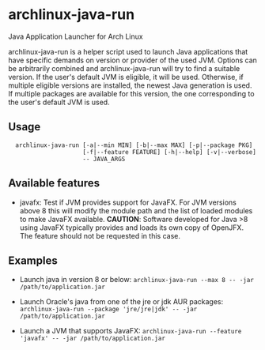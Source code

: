 # archlinux-java-run
Java Application Launcher for Arch Linux

archlinux-java-run is a helper script used to launch Java applications
that have specific demands on version or provider of the used JVM.
Options can be arbitrarily combined and archlinux-java-run will try to
find a suitable version. If the user's default JVM is eligible, it will
be used. Otherwise, if multiple eligible versions are installed, the
newest Java generation is used. If multiple packages are available for
this version, the one corresponding to the user's default JVM is used.

## Usage
```
  archlinux-java-run [-a|--min MIN] [-b|--max MAX] [-p|--package PKG]
                     [-f|--feature FEATURE] [-h|--help] [-v|--verbose]
                     -- JAVA_ARGS
```

## Available features

* javafx: Test if JVM provides support for JavaFX. For JVM versions above 8
  this will modify the module path and the list of loaded modules to make
  JavaFX available. **CAUTION**: Software developed for Java >8 using JavaFX
  typically provides and loads its own copy of OpenJFX. The feature should not
  be requested in this case.

## Examples
* Launch java in version 8 or below:
  `archlinux-java-run --max 8 -- -jar /path/to/application.jar`

* Launch Oracle's java from one of the jre or jdk AUR packages:
  `archlinux-java-run --package 'jre/jre|jdk' -- -jar /path/to/application.jar`

* Launch a JVM that supports JavaFX:
  `archlinux-java-run --feature 'javafx' -- -jar /path/to/application.jar`
